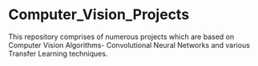 # Computer_Vision_Projects

This repository comprises of numerous projects which are based on Computer Vision Algorithms- Convolutional Neural Networks and various Transfer Learning techniques.
